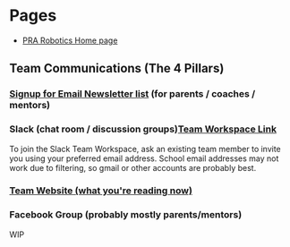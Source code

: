 # Pages
* [PRA Robotics Home page](/)

## Team Communications (The 4 Pillars)

### [Signup for Email Newsletter list](http://eepurl.com/gA-NmL) (for parents / coaches / mentors)
### Slack (chat room / discussion groups)[Team Workspace Link](https://terrabites.slack.com/)

To join the Slack Team Workspace, ask an existing team member to invite you using your preferred email address.
School email addresses may not work due to filtering, so gmail or other accounts are probably best.

### [Team Website (what you're reading now)](/)
### Facebook Group (probably mostly parents/mentors)

WIP
